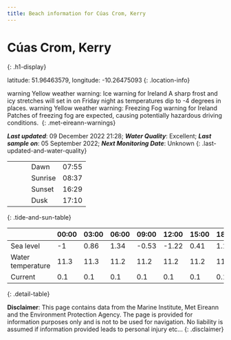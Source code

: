 ```yaml
---
title: Beach information for Cúas Crom, Kerry
---
```

# Cúas Crom, Kerry 
{: .h1-display}

latitude: 51.96463579, longitude: -10.26475093
{: .location-info}

<span class="material-icons yellow-warning">warning</span>&nbsp;Yellow weather warning: Ice warning for Ireland A sharp frost and icy stretches will set in on Friday night as temperatures dip to -4 degrees in places.&nbsp;<span class="material-icons yellow-warning">warning</span>&nbsp;Yellow weather warning: Freezing Fog warning for Ireland Patches of freezing fog are expected, causing potentially hazardous driving conditions.&nbsp;
{: .met-eireann-warnings}

___Last updated___: 09 December 2022 21:28; ___Water Quality___: Excellent;
___Last sample on___: 05 September 2022; ___Next Monitoring Date___: Unknown
{: .last-updated-and-water-quality}

|   |   |   |   |   |
|---|---|---|---|---|
|   |   |   | Dawn  | 07:55 |
|   |   |   | Sunrise  | 08:37 |
|   |   |   | Sunset  | 16:29 |
|   |   |   | Dusk  | 17:10 |
{: .tide-and-sun-table}

<div></div>

| | 00:00 | 03:00 | 06:00 | 09:00 | 12:00 | 15:00 | 18:00 | 21:00 |
|---|---|---|---|---|---|---|---|---|
| Sea level | -1 | 0.86 | 1.34 | -0.53| -1.22 | 0.41 | 1.17 | -0.36 |
| Water temperature | 11.3 | 11.3 | 11.2 | 11.2 | 11.2 | 11.2 | 11.2 | 11.2 |
| Current | 0.1 | 0.1 | 0.1 | 0.1 | 0.1| 0.1 | 0.1 | 0.1 |
{: .detail-table}

__Disclaimer__: This page contains data from the Marine Institute,
Met Eireann and the Environment Protection Agency. The page is provided for
information purposes only and is not to be used for navigation. No liability
is assumed if information provided leads to personal injury etc...
{: .disclaimer}
